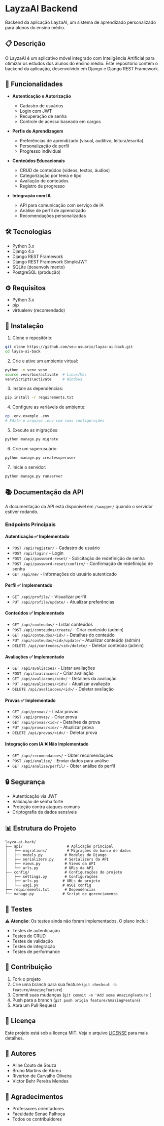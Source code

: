 # LayzaAI Backend

Backend da aplicação LayzaAI, um sistema de aprendizado personalizado para alunos do ensino médio.

## 📋 Descrição

O LayzaAI é um aplicativo móvel integrado com Inteligência Artificial para otimizar os estudos dos alunos do ensino médio. Este repositório contém o backend da aplicação, desenvolvido em Django e Django REST Framework.

## 🚀 Funcionalidades

- **Autenticação e Autorização**
  - Cadastro de usuários
  - Login com JWT
  - Recuperação de senha
  - Controle de acesso baseado em cargos

- **Perfis de Aprendizagem**
  - Preferências de aprendizado (visual, auditivo, leitura/escrita)
  - Personalização de perfil
  - Progresso individual

- **Conteúdos Educacionais**
  - CRUD de conteúdos (vídeos, textos, áudios)
  - Categorização por tema e tipo
  - Avaliação de conteúdos
  - Registro de progresso

- **Integração com IA**
  - API para comunicação com serviço de IA
  - Análise de perfil de aprendizado
  - Recomendações personalizadas

## 🛠️ Tecnologias

- Python 3.x
- Django 4.x
- Django REST Framework
- Django REST Framework SimpleJWT
- SQLite (desenvolvimento)
- PostgreSQL (produção)

## ⚙️ Requisitos

- Python 3.x
- pip
- virtualenv (recomendado)

## 🔧 Instalação

1. Clone o repositório:
```bash
git clone https://github.com/seu-usuario/layza-ai-back.git
cd layza-ai-back
```

2. Crie e ative um ambiente virtual:
```bash
python -m venv venv
source venv/bin/activate  # Linux/Mac
venv\Scripts\activate     # Windows
```

3. Instale as dependências:
```bash
pip install -r requirements.txt
```

4. Configure as variáveis de ambiente:
```bash
cp .env.example .env
# Edite o arquivo .env com suas configurações
```

5. Execute as migrações:
```bash
python manage.py migrate
```

6. Crie um superusuário:
```bash
python manage.py createsuperuser
```

7. Inicie o servidor:
```bash
python manage.py runserver
```

## 📚 Documentação da API

A documentação da API está disponível em `/swagger/` quando o servidor estiver rodando.

### Endpoints Principais

#### Autenticação ✅ Implementado
- `POST /api/register/` - Cadastro de usuário
- `POST /api/login/` - Login
- `POST /api/password-reset/` - Solicitação de redefinição de senha
- `POST /api/password-reset/confirm/` - Confirmação de redefinição de senha
- `GET /api/me/` - Informações do usuário autenticado

#### Perfil ✅ Implementado
- `GET /api/profile/` - Visualizar perfil
- `PUT /api/profile/update/` - Atualizar preferências

#### Conteúdos ✅ Implementado
- `GET /api/conteudos/` - Listar conteúdos
- `POST /api/conteudos/create/` - Criar conteúdo (admin)
- `GET /api/conteudos/<id>/` - Detalhes do conteúdo
- `PUT /api/conteudos/<id>/update/` - Atualizar conteúdo (admin)
- `DELETE /api/conteudos/<id>/delete/` - Deletar conteúdo (admin)

#### Avaliações ✅ Implementado
- `GET /api/avaliacoes/` - Listar avaliações
- `POST /api/avaliacoes/` - Criar avaliação
- `GET /api/avaliacoes/<id>/` - Detalhes da avaliação
- `PUT /api/avaliacoes/<id>/` - Atualizar avaliação
- `DELETE /api/avaliacoes/<id>/` - Deletar avaliação

#### Provas ✅ Implementado
- `GET /api/provas/` - Listar provas
- `POST /api/provas/` - Criar prova
- `GET /api/provas/<id>/` - Detalhes da prova
- `PUT /api/provas/<id>/` - Atualizar prova
- `DELETE /api/provas/<id>/` - Deletar prova

#### Integração com IA ❌ Não Implementado
- `GET /api/recomendacoes/` - Obter recomendações
- `POST /api/analise/` - Enviar dados para análise
- `GET /api/analise/perfil/` - Obter análise do perfil

## 🔒 Segurança

- Autenticação via JWT
- Validação de senha forte
- Proteção contra ataques comuns
- Criptografia de dados sensíveis

## 📊 Estrutura do Projeto

```
layza-ai-back/
├── api/                    # Aplicação principal
│   ├── migrations/         # Migrações do banco de dados
│   ├── models.py          # Modelos do Django
│   ├── serializers.py     # Serializers da API
│   ├── views.py           # Views da API
│   └── urls.py            # URLs da API
├── config/                # Configurações do projeto
│   ├── settings.py        # Configurações
│   ├── urls.py           # URLs do projeto
│   └── wsgi.py           # WSGI config
├── requirements.txt       # Dependências
└── manage.py             # Script de gerenciamento
```

## 🧪 Testes

⚠️ **Atenção**: Os testes ainda não foram implementados. O plano inclui:

- Testes de autenticação
- Testes de CRUD
- Testes de validação
- Testes de integração
- Testes de performance

## 🤝 Contribuição

1. Fork o projeto
2. Crie uma branch para sua feature (`git checkout -b feature/AmazingFeature`)
3. Commit suas mudanças (`git commit -m 'Add some AmazingFeature'`)
4. Push para a branch (`git push origin feature/AmazingFeature`)
5. Abra um Pull Request

## 📝 Licença

Este projeto está sob a licença MIT. Veja o arquivo [LICENSE](LICENSE) para mais detalhes.

## 👥 Autores

- Aline Couto de Souza
- Bruno Martins de Abreu
- Riverton de Carvalho Oliveira
- Victor Behr Pereira Mendes

## 🙏 Agradecimentos

- Professores orientadores
- Faculdade Senac Palhoça
- Todos os contribuidores 